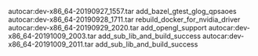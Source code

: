 autocar:dev-x86_64-20190927_1557.tar  add_bazel_gtest_glog_qpsaoes
autocar:dev-x86_64-20190928_1711.tar  rebuild_docker_for_nvidia_driver
autocar:dev-x86_64-20190929_2020.tar  add_opengl_support
autocar:dev-x86_64-20191009_2003.tar  add_sub_lib_and_build_success
autocar:dev-x86_64-20191009_2011.tar  add_sub_lib_and_build_success
